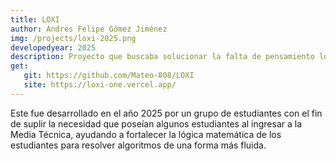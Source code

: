 ```yaml
---
title: LOXI
author: Andrés Felipe Gómez Jiménez
img: /projects/loxi-2025.png
developedyear: 2025
description: Proyecto que buscaba solucionar la falta de pensamiento lógico para resolver problemas dentro de la Media Técnica
get:
   git: https://github.com/Mateo-808/LOXI
   site: https://loxi-one.vercel.app/
---
```


Este fue desarrollado en el año 2025 por un grupo de estudiantes con el fin de suplir la necesidad que poseían algunos estudiantes al ingresar a la Media Técnica, ayudando a fortalecer la lógica matemática de los estudiantes para resolver algoritmos de una forma más fluida.